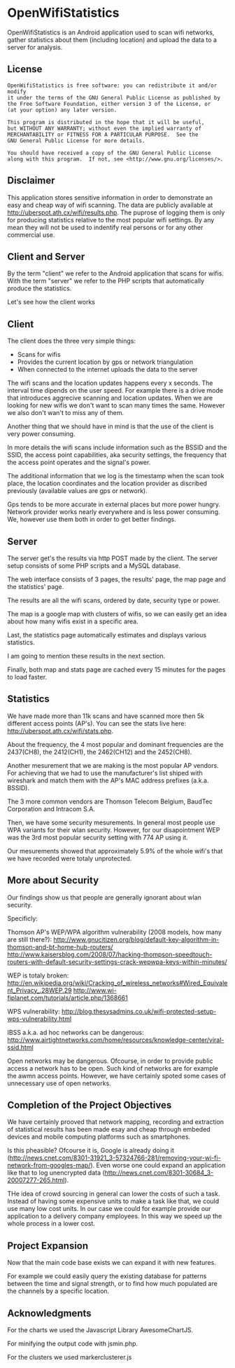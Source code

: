 OpenWifiStatistics
==================

OpenWifiStatistics is an Android application used to scan wifi networks, 
gather statistics about them (including location) and upload the data to a
server for analysis.

License
-------

    OpenWifiStatistics is free software: you can redistribute it and/or modify
    it under the terms of the GNU General Public License as published by
    the Free Software Foundation, either version 3 of the License, or
    (at your option) any later version.
    
    This program is distributed in the hope that it will be useful,
    but WITHOUT ANY WARRANTY; without even the implied warranty of
    MERCHANTABILITY or FITNESS FOR A PARTICULAR PURPOSE.  See the
    GNU General Public License for more details.
    
    You should have received a copy of the GNU General Public License
    along with this program.  If not, see <http://www.gnu.org/licenses/>.

Disclaimer
----------

This application stores sensitive information in order to demonstrate an
easy and cheap way of wifi scanning. The data are publicly available at
http://uberspot.ath.cx/wifi/results.php. The puprose of logging them is
only for producing statistics relative to the most popular wifi settings.
By any mean they will not be used to indentify real persons or for any other
commercial use.

Client and Server
-----------------

By the term "client" we refer to the Android application that scans for wifis.
With the term "server" we refer to the PHP scripts that automatically produce
the statistics.

Let's see how the client works

Client
------

The client does the three very simple things:

 * Scans for wifis
 * Provides the current location by gps or network triangulation
 * When connected to the internet uploads the data to the server
 
The wifi scans and the location updates happens every x seconds. The interval time
dipends on the user speed. For example there is a drive mode that introduces
aggrecive scanning and location updates. When we are looking for new wifis 
we don't want to scan many times the same. However we also don't wan't to 
miss any of them.

Another thing that we should have in mind is that the use of the client
is very power consuming.

In more details the wifi scans include information such as the BSSID and the
SSID, the access point capabilities, aka security settings, the frequency
that the access point operates and the signal's power.

The additional information that we log is the timestamp when the scan
took place, the location coordinates and the location provider as discribed
previously (available values are gps or network).

Gps tends to be more accurate in external places but more power hungry.
Network provider works nearly everywhere and is less power consuming.
We, however use them both in order to get better findings.

Server
------

The server get's the results via http POST made by the client. The server
setup consists of some PHP scripts and a MySQL database.

The web interface consists of 3 pages, the results' page, the map page and
the statistics' page.

The results are all the wifi scans, ordered by date, security type or power.

The map is a google map with clusters of wifis, so we can easily get an idea
about how many wifis exist in a specific area.

Last, the statistics page automatically estimates and displays various statistics.

I am going to mention these results in the next section.

Finally, both map and stats page are cached every 15 minutes for the pages
to load faster.

Statistics
----------

We have made more than 11k scans and have scanned more then 5k different
access points (AP's). You can see the stats live here: http://uberspot.ath.cx/wifi/stats.php.

About the frequency, the 4 most popular and dominant frequencies are the
2437(CH8), the 2412(CH1), the 2462(CH12) and the 2452(CH8).

Another mesurement that we are making is the most popular AP vendors. For
achieving that we had to use the manufacturer's list shiped with wireshark
and match them with the AP's MAC address prefixes (a.k.a. BSSID).

The 3 more common vendors are Thomson Telecom Belgium, BaudTec Corporation
and Intracom S.A.

Then, we have some security mesurements. In general most people use
WPA variants for their wlan security. However, for our disapointment
WEP was the 3rd most popular security setting with 774 AP using it.

Our mesurements showed that approximately 5.9% of the whole wifi's that
we have recorded were totaly unprotected.

More about Security
-------------------

Our findings show us that people are generally ignorant about wlan security.

Specificly:

Thomson AP's WEP/WPA algorithm vulnerability (2008 models, how many are still there?):
http://www.gnucitizen.org/blog/default-key-algorithm-in-thomson-and-bt-home-hub-routers/
http://www.kaisersblog.com/2008/07/hacking-thompson-speedtouch-routers-with-default-security-settings-crack-wepwpa-keys-within-minutes/

WEP is totaly broken:
http://en.wikipedia.org/wiki/Cracking_of_wireless_networks#Wired_Equivalent_Privacy_.28WEP.29
http://www.wi-fiplanet.com/tutorials/article.php/1368661

WPS vulnerability:
http://blog.thesysadmins.co.uk/wifi-protected-setup-wps-vulnerability.html

IBSS a.k.a. ad hoc networks can be dangerous:
http://www.airtightnetworks.com/home/resources/knowledge-center/viral-ssid.html

Open networks may be dangerous. Ofcourse, in order to provide public access a
network has to be open. Such kind of networks are for example the awmn access points.
However, we have certainly spoted some cases of unnecessary use of open networks.

Completion of the Project Objectives
------------------------------------

We have certainly prooved that network mapping, recording and extraction
of statistical results has been made esay and cheap through embeded devices
and mobile computing platforms such as smartphones.

Is this pheasible? Ofcourse it is, Google is already doing it 
(http://news.cnet.com/8301-31921_3-57324766-281/removing-your-wi-fi-network-from-googles-map/).
Even worse one could expand an application like that to log unencrypted data
(http://news.cnet.com/8301-30684_3-20007277-265.html).

THe idea of crowd sourcing in general can lower the costs of such a task.
Instead of having some expensive units to make a task like that, we could use
many low cost units. In our case we could for example provide our application
to a delivery company employees. In this way we speed up the whole process
in a lower cost.

Project Expansion
-----------------

Now that the main code base exists we can expand it with new features.

For example we could easily query the existing database for patterns between
the time and signal strength, or to find how much populated are the channels
by a specific location.

Acknowledgments
---------------

For the charts we used the Javascript Library AwesomeChartJS.

For minifying the output code with jsmin.php.

For the clusters we used markerclusterer.js
